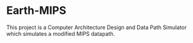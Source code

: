 # Earth-MIPS
This project is a Computer Architecture Design and Data Path Simulator which simulates a modified MIPS datapath.
